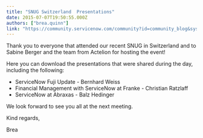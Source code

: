 ```yaml
---
title: "SNUG Switzerland  Presentations"
date: 2015-07-07T19:50:55.000Z
authors: ["brea.quinn"]
link: "https://community.servicenow.com/community?id=community_blog&sys_id=90ecaa65dbd0dbc01dcaf3231f9619d2"
---
```

<p>Thank you to everyone that attended our recent SNUG in Switzerland and to Sabine Berger and the team from Actelion for hosting the event!</p><p>Here you can download the presentations that were shared during the day, including the following:</p><p></p><ul><li>ServiceNow Fuji Update - Bernhard Weiss</li><li>Financial Management with ServiceNow at Franke - Christian Ratzlaff</li><li>ServiceNow at Abraxas - Balz Hedinger</li></ul><p></p><p>We look forward to see you all at the next meeting.</p><p></p><p>Kind regards,</p><p>Brea</p>